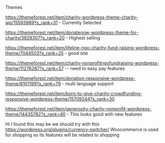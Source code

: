 Themes

https://themeforest.net/item/charity-wordpress-theme-charity-wp/15593989?s_rank=31   - Currently Selected

https://themeforest.net/item/donatenow-wordpress-theme-for-charity/3929307?s_rank=20 - Highest selling

https://themeforest.net/item/lifeline-ngo-charity-fund-raising-wordpress-theme/7044503?s_rank=25 - good one

https://themeforest.net/item/charity-nonprofitngofundraising-wordpress-theme/11276287?s_rank=57 -- need to easy pay features

https://themeforest.net/item/donation-responsive-wordpress-theme/8101199?s_rank=79 - multi language support

https://themeforest.net/item/born-to-give-charity-crowdfunding-responsive-wordpress-theme/15709244?s_rank=30

https://themeforest.net/item/generosity-charity-nonprofit-wordpress-theme/14435782?s_rank=40 - This looks good with new features




Hi
  I found this may be we should try with this
  https://wordpress.org/plugins/currency-switcher/
 Woocommerce is used for shopping so its features will be related to shopping 
